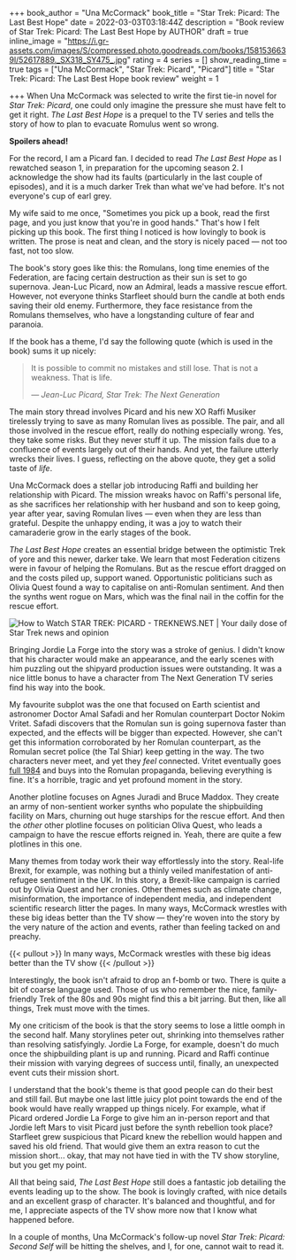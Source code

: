 +++
book_author = "Una McCormack"
book_title = "Star Trek: Picard: The Last Best Hope"
date = 2022-03-03T03:18:44Z
description = "Book review of Star Trek: Picard: The Last Best Hope by AUTHOR"
draft = true
inline_image = "https://i.gr-assets.com/images/S/compressed.photo.goodreads.com/books/1581536639l/52617889._SX318_SY475_.jpg"
rating = 4
series = []
show_reading_time = true
tags = ["Una McCormack", "Star Trek: Picard", "Picard"]
title = "Star Trek: Picard: The Last Best Hope book review"
weight = 1

+++
When Una McCormack was selected to write the first tie-in novel for _Star Trek: Picard_, one could only imagine the pressure she must have felt to get it right. _The Last Best Hope_ is a prequel to the TV series and tells the story of how to plan to evacuate Romulus went so wrong.

**Spoilers ahead!**

<!--more-->

For the record, I am a Picard fan. I decided to read _The Last Best Hope_ as I rewatched season 1, in preparation for the upcoming season 2. I acknowledge the show had its faults (particularly in the last couple of episodes), and it is a much darker Trek than what we've had before. It's not everyone's cup of earl grey.

My wife said to me once, "Sometimes you pick up a book, read the first page, and you just know that you're in good hands." That's how I felt picking up this book. The first thing I noticed is how lovingly to book is written. The prose is neat and clean, and the story is nicely paced — not too fast, not too slow.

The book's story goes like this: the Romulans, long time enemies of the Federation, are facing certain destruction as their sun is set to go supernova. Jean-Luc Picard, now an Admiral, leads a massive rescue effort. However, not everyone thinks Starfleet should burn the candle at both ends saving their old enemy. Furthermore, they face resistance from the Romulans themselves, who have a longstanding culture of fear and paranoia.

If the book has a theme, I'd say the following quote (which is used in the book) sums it up nicely:

> It is possible to commit no mistakes and still lose. That is not a weakness. That is life.
>
> _— Jean-Luc Picard, Star Trek: The Next Generation_

The main story thread involves Picard and his new XO Raffi Musiker tirelessly trying to save as many Romulan lives as possible. The pair, and all those involved in the rescue effort, really do nothing especially wrong. Yes, they take some risks. But they never stuff it up. The mission fails due to a confluence of events largely out of their hands. And yet, the failure utterly wrecks their lives. I guess, reflecting on the above quote, they get a solid taste of _life_.

Una McCormack does a stellar job introducing Raffi and building her relationship with Picard. The mission wreaks havoc on Raffi's personal life, as she sacrifices her relationship with her husband and son to keep going, year after year, saving Romulan lives — even when they are less than grateful. Despite the unhappy ending, it was a joy to watch their camaraderie grow in the early stages of the book. 

_The Last Best Hope_ creates an essential bridge between the optimistic Trek of yore and this newer, darker take. We learn that most Federation citizens were in favour of helping the Romulans. But as the rescue effort dragged on and the costs piled up, support waned. Opportunistic politicians such as Olivia Quest found a way to capitalise on anti-Romulan sentiment. And then the synths went rogue on Mars, which was the final nail in the coffin for the rescue effort.

![How to Watch STAR TREK: PICARD - TREKNEWS.NET | Your daily dose of Star Trek  news and opinion](https://treknews.net/wp-content/uploads/2020/01/how-to-watch-star-trek-picard-episode-dates.jpg)

Bringing Jordie La Forge into the story was a stroke of genius. I didn't know that his character would make an appearance, and the early scenes with him puzzling out the shipyard production issues were outstanding. It was a nice little bonus to have a character from The Next Generation TV series find his way into the book.

My favourite subplot was the one that focused on Earth scientist and astronomer Doctor Amal Safadi and her Romulan counterpart Doctor Nokim Vritet. Safadi discovers that the Romulan sun is going supernova faster than expected, and the effects will be bigger than expected. However, she can't get this information corroborated by her Romulan counterpart, as the Romulan secret police (the Tal Shiar) keep getting in the way. The two characters never meet, and yet they _feel_ connected. Vritet eventually goes [full 1984](https://www.azquotes.com/picture-quotes/quote-but-it-was-all-right-everything-was-all-right-the-struggle-was-finished-he-had-won-the-george-orwell-36-91-53.jpg) and buys into the Romulan propaganda, believing everything is fine. It's a horrible, tragic and yet profound moment in the story.

Another plotline focuses on Agnes Juradi and Bruce Maddox. They create an army of non-sentient worker synths who populate the shipbuilding facility on Mars, churning out huge starships for the rescue effort. And then the _other_ other plotline focuses on politician Oliva Quest, who leads a campaign to have the rescue efforts reigned in. Yeah, there are quite a few plotlines in this one.

Many themes from today work their way effortlessly into the story. Real-life Brexit, for example, was nothing but a thinly veiled manifestation of anti-refugee sentiment in the UK. In this story, a Brexit-like campaign is carried out by Olivia Quest and her cronies. Other themes such as climate change, misinformation, the importance of independent media, and independent scientific research litter the pages. In many ways, McCormack wrestles with these big ideas better than the TV show — they're woven into the story by the very nature of the action and events, rather than feeling tacked on and preachy.

{{< pullout >}}
In many ways, McCormack wrestles with these big ideas better than the TV show
{{< /pullout >}}

Interestingly, the book isn't afraid to drop an f-bomb or two. There is quite a bit of coarse language used. Those of us who remember the nice, family-friendly Trek of the 80s and 90s might find this a bit jarring. But then, like all things, Trek must move with the times.

My one criticism of the book is that the story seems to lose a little oomph in the second half. Many storylines peter out, shrinking into themselves rather than resolving satisfyingly. Jordie La Forge, for example, doesn't do much once the shipbuilding plant is up and running. Picard and Raffi continue their mission with varying degrees of success until, finally, an unexpected event cuts their mission short.

I understand that the book's theme is that good people can do their best and still fail. But maybe one last little juicy plot point towards the end of the book would have really wrapped up things nicely. For example, what if Picard ordered Jordie La Forge to give him an in-person report and that Jordie left Mars to visit Picard just before the synth rebellion took place? Starfleet grew suspicious that Picard knew the rebellion would happen and saved his old friend. That would give them an extra reason to cut the mission short... okay, that may not have tied in with the TV show storyline, but you get my point.

All that being said, _The Last Best Hope_ still does a fantastic job detailing the events leading up to the show. The book is lovingly crafted, with nice details and an excellent grasp of character. It's balanced and thoughtful, and for me, I appreciate aspects of the TV show more now that I know what happened before.

In a couple of months, Una McCormack's follow-up novel _Star Trek: Picard: Second Self_ will be hitting the shelves, and I, for one, cannot wait to read it.